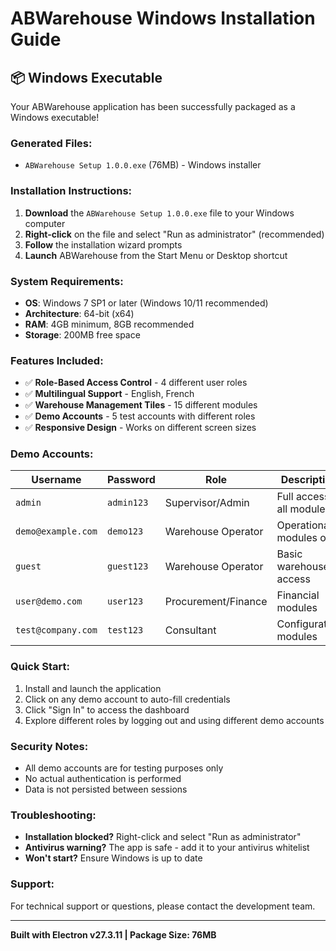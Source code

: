 # ABWarehouse Windows Installation Guide

## 📦 **Windows Executable**

Your ABWarehouse application has been successfully packaged as a Windows executable!

### **Generated Files:**
- `ABWarehouse Setup 1.0.0.exe` (76MB) - Windows installer

### **Installation Instructions:**

1. **Download** the `ABWarehouse Setup 1.0.0.exe` file to your Windows computer
2. **Right-click** on the file and select "Run as administrator" (recommended)
3. **Follow** the installation wizard prompts
4. **Launch** ABWarehouse from the Start Menu or Desktop shortcut

### **System Requirements:**
- **OS**: Windows 7 SP1 or later (Windows 10/11 recommended)
- **Architecture**: 64-bit (x64)
- **RAM**: 4GB minimum, 8GB recommended
- **Storage**: 200MB free space

### **Features Included:**
- ✅ **Role-Based Access Control** - 4 different user roles
- ✅ **Multilingual Support** - English, French
- ✅ **Warehouse Management Tiles** - 15 different modules
- ✅ **Demo Accounts** - 5 test accounts with different roles
- ✅ **Responsive Design** - Works on different screen sizes

### **Demo Accounts:**
| Username | Password | Role | Description |
|----------|----------|------|-------------|
| `admin` | `admin123` | Supervisor/Admin | Full access to all modules |
| `demo@example.com` | `demo123` | Warehouse Operator | Operational modules only |
| `guest` | `guest123` | Warehouse Operator | Basic warehouse access |
| `user@demo.com` | `user123` | Procurement/Finance | Financial modules |
| `test@company.com` | `test123` | Consultant | Configuration modules |

### **Quick Start:**
1. Install and launch the application
2. Click on any demo account to auto-fill credentials
3. Click "Sign In" to access the dashboard
4. Explore different roles by logging out and using different demo accounts

### **Security Notes:**
- All demo accounts are for testing purposes only
- No actual authentication is performed
- Data is not persisted between sessions

### **Troubleshooting:**
- **Installation blocked?** Right-click and select "Run as administrator"
- **Antivirus warning?** The app is safe - add it to your antivirus whitelist
- **Won't start?** Ensure Windows is up to date

### **Support:**
For technical support or questions, please contact the development team.

---
**Built with Electron v27.3.11 | Package Size: 76MB**